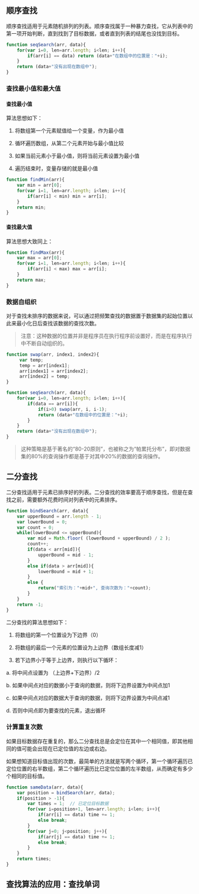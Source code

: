 
## 顺序查找

顺序查找适用于元素随机排列的列表。顺序查找属于一种暴力查找，它从列表中的第一项开始判断，直到找到了目标数据，或者直到列表的结尾也没找到目标。

```js
function seqSearch(arr, data){
    for(var i=0, len=arr.length; i<len; i++){
        if(arr[i] == data) return (data+"在数组中的位置是："+i);
    }
    return (data+"没有出现在数组中");
}
```

### 查找最小值和最大值

#### 查找最小值

算法思想如下：

1. 将数组第一个元素赋值给一个变量，作为最小值

2. 循环遍历数组，从第二个元素开始与最小值比较

3. 如果当前元素小于最小值，则将当前元素设置为最小值

4. 遍历结束时，变量存储的就是最小值

```js
function findMin(arr){
    var min = arr[0];
    for(var i=1, len=arr.length; i<len; i++){
        if(arr[i] < min) min = arr[i];
    }
    return min;
}
```

#### 查找最大值

算法思想大致同上：

```js
function findMax(arr){
    var max = arr[0];
    for(var i=1, len=arr.length; i<len; i++){
        if(arr[i] < max) max = arr[i];
    }
    return max;
}
```

### 数据自组织

对于查找未排序的数据来说，可以通过把频繁查找的数据置于数据集的起始位置以此来最小化日后查找该数据的查找次数。

> 注意：这种数据的位置并非是程序员在执行程序前设置好，而是在程序执行中不断自动组织的。

```js
function swap(arr, index1, index2){
     var temp;
     temp = arr[index1];
     arr[index1] = arr[index2];
     arr[index2] = temp;
}

function seqSearch(arr, data){
    for(var i=0, len=arr.length; i<len; i++){
        if(data == arr[i]){
            if(i>0) swap(arr, i, i-1);
            return (data+"在数组中的位置是："+i);
        }
    }
    return (data+"没有出现在数组中");
}
```
> 这种策略是基于著名的“80-20原则”，也被称之为“帕累托分布”，即对数据集的80%的查询操作都是基于对其中20%的数据的查询操作。

## 二分查找

二分查找适用于元素已排序好的列表。二分查找的效率要高于顺序查找，但是在查找之前，需要额外花费时间对列表中的元素排序。

```js
function bindSearch(arr, data){
    var upperBound = arr.length - 1;
    var lowerBound = 0;
    var count = 0;
    while(lowerBound <= upperBound){
        var mid = Math.floor( (lowerBound + upperBound) / 2 );
        count++;
        if(data < arr[mid]){
            upperBound = mid - 1;
        }
        else if(data > arr[mid]){
            lowerBound = mid + 1;
        }
        else {
            return("索引为："+mid+", 查询次数为："+count);
        }
    }
    return -1;
}
```

二分查找的算法思想如下：

1. 将数组的第一个位置设为下边界（0）

2. 将数组的最后一个元素的位置设为上边界（数组长度减1）

3. 若下边界小于等于上边界，则执行以下循环：

  a. 将中间点设置为 （上边界+下边界）/2

  b. 如果中间点对应的数据小于查询的数据，则将下边界设置为中间点加1

  c. 如果中间点对应的数据大于查询的数据，则将下边界设置为中间点减1

  d. 否则中间点即为要查找的元素，退出循环


### 计算重复次数

如果目标数据存在重复的，那么二分查找总是会定位在其中一个相同值，即其他相同的值可能会出现在已定位值的左边或右边。

如果想知道目标值出现的次数，最简单的方法就是写两个循环，第一个循环遍历已定位位置的右半数组，第二个循环遍历比已定位位置的左半数组，从而确定有多少个相同的目标值。

```js
function sameData(arr, data){
    var position = bindSearch(arr, data);
    if(position > -1){
        var times = 1;  // 已定位目标数据
        for(var i=position+1, len=arr.length; i<len; i++){
            if(arr[i] == data) time += 1;
            else break;
        }
        for(var j=0; j<position; j++){
            if(arr[j] == data) time += 1;
            else break;
        }
    }
    return times;
}
```

## 查找算法的应用：查找单词



